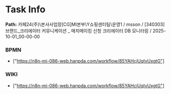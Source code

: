 # Task Info

**Path:** 카페24(주)\본사사업장\[CG]MI본부\Y쇼핑센터팀\운영1 / msson / [340303] 브랜드_크리에이터 커뮤니케이션 _ 매치메이킹 신청 크리에이터 DB 모니터링 / 2025-10-01_00-00-00

### BPMN
- ["https://n8n-mi-086-web.hanpda.com/workflow/85YAHcjUqIvUxgtG"]

### WIKI
- ["https://n8n-mi-086-web.hanpda.com/workflow/85YAHcjUqIvUxgtG"]

